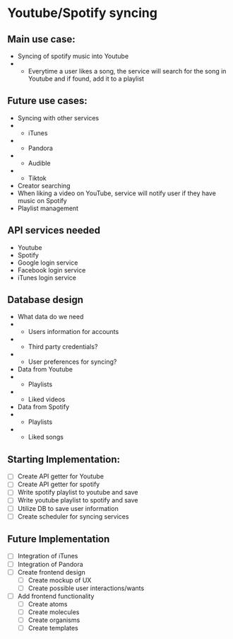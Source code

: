 # Youtube/Spotify syncing

## Main use case:
- Syncing of spotify music into Youtube
- - Everytime a user likes a song, the service will search for the song in Youtube and if found, add it to a playlist

## Future use cases:
- Syncing with other services
- - iTunes
- - Pandora
- - Audible
- - Tiktok
- Creator searching
- When liking a video on YouTube, service will notify user if they have music on Spotify
- Playlist management

## API services needed
- Youtube
- Spotify
- Google login service
- Facebook login service
- iTunes login service

## Database design
- What data do we need
- - Users information for accounts 
- - Third party credentials?
- - User preferences for syncing?
- Data from Youtube
- - Playlists
- - Liked videos
- Data from Spotify
- - Playlists
- - Liked songs

## Starting Implementation:
- [ ] Create API getter for Youtube
- [ ] Create API getter for spotify
- [ ] Write spotify playlist to youtube and save
- [ ] Write youtube playlist to spotify and save
- [ ] Utilize DB to save user information
- [ ] Create scheduler for syncing services

## Future Implementation
- [ ] Integration of iTunes
- [ ] Integration of Pandora
- [ ] Create frontend design
	- [ ] Create mockup of UX
	- [ ] Create possible user interactions/wants
- [ ] Add frontend functionality
	- [ ] Create atoms
	- [ ] Create molecules
	- [ ] Create organisms
	- [ ] Create templates